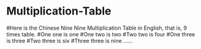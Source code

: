 # Multiplication-Table
#Here is the Chinese Nine Nine Multiplication Table in English, that is, 9 times table.
#One one is one
#One two is two
#Two two is four
#One three is three
#Two three is six
#Three three is nine ......
